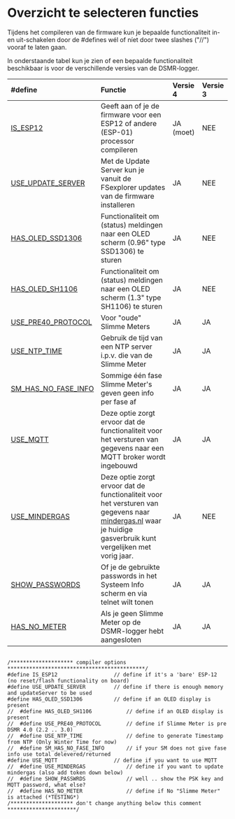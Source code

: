 # Overzicht te selecteren functies

Tijdens het compileren van de firmware kun je bepaalde functionaliteit in- en uit-schakelen door de \#defines wél of níet door twee slashes \("//"\) vooraf te laten gaan.

In onderstaande tabel kun je zien of een bepaalde functionaliteit beschikbaar is voor de verschillende versies van de DSMR-logger.

| \#define | Functie | Versie 4 | Versie 3 |
| :--- | :--- | :--- | :--- |
| [IS\_ESP12](../Is_ESP12/) | Geeft aan of je de firmware voor een ESP12 of andere \(ESP-01\) processor compileren |  JA \(moet\) |  NEE |
| [USE\_UPDATE\_SERVER](../Use_Update_Server/) | Met de Update Server kun je vanuit de FSexplorer updates van de firmware installeren |  JA |  NEE |
| [HAS\_OLED\_SSD1306](../Has_OLED_SSD1306/) | Functionaliteit om \(status\) meldingen naar een OLED scherm \(0.96" type SSD1306\) te sturen |  JA |  NEE |
| [HAS\_OLED\_SH1106](../Has_OLED_SH1106/) | Functionaliteit om \(status\) meldingen naar een OLED scherm \(1.3" type SH1106\) te sturen |  JA |  NEE |
| [USE\_PRE40\_PROTOCOL](../Use_Pre40_Protocol/) | Voor "oude" Slimme Meters |  JA |  JA |
| [USE\_NTP\_TIME](../Use_NTP_Time/) | Gebruik de tijd van een NTP server i.p.v. die van de Slimme Meter |  JA |  JA |
| [SM\_HAS\_NO\_FASE\_INFO](../SM_Has_No_Fase_Info/) | Sommige één fase Slimme Meter's geven geen info per fase af |  JA |  JA |
| [USE\_MQTT](../Use_MQTT/) | Deze optie zorgt ervoor dat de functionaliteit voor het versturen van gegevens naar een MQTT broker wordt ingebouwd |  JA |  JA |
| [USE\_MINDERGAS](../Use_Mindergas/) | Deze optie zorgt ervoor dat de functionaliteit voor het versturen van gegevens naar [mindergas.nl](https://mindergas.nl/) waar je huidige gasverbruik kunt vergelijken met vorig jaar. |  JA |  NEE |
| [SHOW\_PASSWORDS](../Show_Passwrds/) | Of je de gebruikte passwords in het Systeem Info scherm en via telnet wilt tonen |  JA |  JA |
| [HAS\_NO\_METER](../Has_No_Meter/) | Als je geen Slimme Meter op de DSMR-logger hebt aangesloten |  JA |  JA |

```text

/******************** compiler options  ********************************************/
#define IS_ESP12                  // define if it's a 'bare' ESP-12 (no reset/flash functionality on board)
#define USE_UPDATE_SERVER         // define if there is enough memory and updateServer to be used
#define HAS_OLED_SSD1306          // define if an OLED display is present
//  #define HAS_OLED_SH1106           // define if an OLED display is present
//  #define USE_PRE40_PROTOCOL        // define if Slimme Meter is pre DSMR 4.0 (2.2 .. 3.0)
//  #define USE_NTP_TIME              // define to generate Timestamp from NTP (Only Winter Time for now)
//  #define SM_HAS_NO_FASE_INFO       // if your SM does not give fase info use total delevered/returned
#define USE_MQTT                  // define if you want to use MQTT
//  #define USE_MINDERGAS             // define if you want to update mindergas (also add token down below)
//  #define SHOW_PASSWRDS             // well .. show the PSK key and MQTT password, what else?
//  #define HAS_NO_METER              // define if No "Slimme Meter" is attached (*TESTING*)
/******************** don't change anything below this comment **********************/

```

